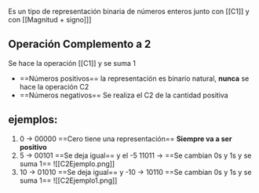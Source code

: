 Es un tipo de representación binaria de números enteros junto con [[C1]]  y con [[Magnitud + signo]]]
## Operación Complemento a 2
Se hace la operación [[C1]] y se suma 1
- ==Números positivos== la representación es binario natural, **nunca** se hace la operación C2
- ==Números negativos== Se realiza el C2 de la cantidad positiva

## ejemplos: 

1. 0 -> 00000 ==Cero tiene una representación== **Siempre va a ser positivo**
2. 5   -> 00101 ==Se deja igual== y el     -5  11011 ->  ==Se cambian 0s y 1s y se suma 1==
![[C2Ejemplo.png]]
4. 10 -> 01010 ==Se deja igual== y         -10 -> 10110 ==Se cambian 0s y 1s y se suma 1==
![[C2Ejemplo1.png]]
